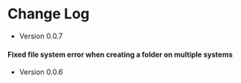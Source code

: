 # Change Log

- Version 0.0.7
#### Fixed file system error when creating a folder on multiple systems

- Version 0.0.6
